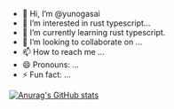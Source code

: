 - 👋 Hi, I’m @yunogasai
- 👀 I’m interested in rust typescript...
- 🌱 I’m currently learning rust typescript.
- 💞️ I’m looking to collaborate on ...
- 📫 How to reach me ...
- 😄 Pronouns: ...
- ⚡ Fun fact: ...

[![Anurag's GitHub stats](https://github-readme-stats.vercel.app/api?username=yun-ogasai)](https://github.com/anuraghazra/github-readme-stats)
